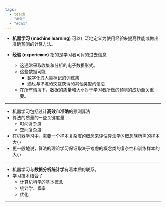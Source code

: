 ```yaml
---
tags:
  - teach
  - "#ML"
  - "#Ch1"
---
```

* **机器学习 (machine learning)** 可以广泛地定义为使用经验来提高性能或做出准确预测的计算方法。

* **经验 (experience)** 指的是学习者可用的过去信息
	- 这通常采取收集和分析的电子数据形式。
	- 这些数据可能
		- 数字化的人类标记的训练集
		- 通过与环境的交互获得的其他类型的信息
	- 在所有情况下，数据的质量和大小对于学习者所做的预测的成功至关重要。
---
* 机器学习包括设计**高效**和**准确**的预测算法
* 算法的质量的一些关键度量
	* 时间复杂度
	* 空间复杂度
* 在机器学习中，需要一个样本复杂度的概念来评估算法学习概念族所需的样本大小
* 更一般地说，算法的理论学习保证取决于考虑的概念类的复杂性和训练样本的大小
---
- 机器学习与**数据分析统计学**有着本质的联系。
- 学习技术结合了
	- 计算机科学的基本概念
	- 统计学、概率
	- 优化
---